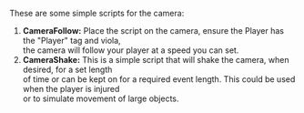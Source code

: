 These are some simple scripts for the camera:

 1. **CameraFollow:** Place the script on the camera, ensure the Player has the "Player" tag and viola, <br>
    the camera will follow your player at a speed you can set.
 2. **CameraShake:** This is a simple script that will shake the camera, when desired, for a set length <br>
    of time or can be kept on for a required event length. This could be used when the player is injured <br>
    or to simulate movement of large objects.
